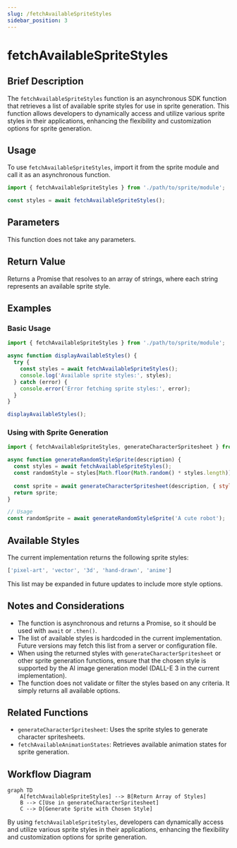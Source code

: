 ```yaml
---
slug: /fetchAvailableSpriteStyles
sidebar_position: 3
---
```


# fetchAvailableSpriteStyles

## Brief Description

The `fetchAvailableSpriteStyles` function is an asynchronous SDK function that retrieves a list of available sprite styles for use in sprite generation. This function allows developers to dynamically access and utilize various sprite styles in their applications, enhancing the flexibility and customization options for sprite generation.

## Usage

To use `fetchAvailableSpriteStyles`, import it from the sprite module and call it as an asynchronous function.

```javascript
import { fetchAvailableSpriteStyles } from './path/to/sprite/module';

const styles = await fetchAvailableSpriteStyles();
```

## Parameters

This function does not take any parameters.

## Return Value

Returns a Promise that resolves to an array of strings, where each string represents an available sprite style.

## Examples

### Basic Usage

```javascript
import { fetchAvailableSpriteStyles } from './path/to/sprite/module';

async function displayAvailableStyles() {
  try {
    const styles = await fetchAvailableSpriteStyles();
    console.log('Available sprite styles:', styles);
  } catch (error) {
    console.error('Error fetching sprite styles:', error);
  }
}

displayAvailableStyles();
```

### Using with Sprite Generation

```javascript
import { fetchAvailableSpriteStyles, generateCharacterSpritesheet } from './path/to/sprite/module';

async function generateRandomStyleSprite(description) {
  const styles = await fetchAvailableSpriteStyles();
  const randomStyle = styles[Math.floor(Math.random() * styles.length)];
  
  const sprite = await generateCharacterSpritesheet(description, { style: randomStyle });
  return sprite;
}

// Usage
const randomSprite = await generateRandomStyleSprite('A cute robot');
```

## Available Styles

The current implementation returns the following sprite styles:

```javascript
['pixel-art', 'vector', '3d', 'hand-drawn', 'anime']
```

This list may be expanded in future updates to include more style options.

## Notes and Considerations

- The function is asynchronous and returns a Promise, so it should be used with `await` or `.then()`.
- The list of available styles is hardcoded in the current implementation. Future versions may fetch this list from a server or configuration file.
- When using the returned styles with `generateCharacterSpritesheet` or other sprite generation functions, ensure that the chosen style is supported by the AI image generation model (DALL-E 3 in the current implementation).
- The function does not validate or filter the styles based on any criteria. It simply returns all available options.

## Related Functions

- `generateCharacterSpritesheet`: Uses the sprite styles to generate character spritesheets.
- `fetchAvailableAnimationStates`: Retrieves available animation states for sprite generation.

## Workflow Diagram

```mermaid
graph TD
    A[fetchAvailableSpriteStyles] --> B[Return Array of Styles]
    B --> C[Use in generateCharacterSpritesheet]
    C --> D[Generate Sprite with Chosen Style]
```

By using `fetchAvailableSpriteStyles`, developers can dynamically access and utilize various sprite styles in their applications, enhancing the flexibility and customization options for sprite generation.